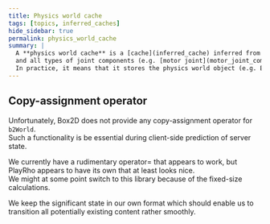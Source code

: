 ```yaml
---
title: Physics world cache
tags: [topics, inferred_caches]
hide_sidebar: true
permalink: physics_world_cache
summary: | 
  A **physics world cache** is a [cache](inferred_cache) inferred from the contents of all [rigid body components](rigid_body_component), [fixtures components](fixtures_component)  
  and all types of joint components (e.g. [motor joint](motor_joint_component])).  
  In practice, it means that it stores the physics world object (e.g. Box2D's ``b2World``) and its native body, fixture, shape and joint types.  
---
```


## Copy-assignment operator

Unfortunately, Box2D does not provide any copy-assignment operator for ``b2World``.  
Such a functionality is be essential during client-side prediction of server state.  

We currently have a rudimentary operator= that appears to work, but PlayRho appears to have its own that at least looks nice.  
We might at some point switch to this library because of the fixed-size calculations.  

We keep the significant state in our own format which should enable us to transition all potentially existing content rather smoothly.
